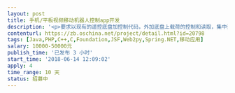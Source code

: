```yaml
---                
layout: post       
title: 手机/平板视频移动机器人控制app开发           
description: '<p>要求以现有的遥控底盘加控制代码，外加底盘上载荷的控制和读取，集中到一个APP里的开发任务。</p><p>具体要求如下：</p><p>电池容量 10AH   </p><p>电源功率 60W   </p><p>额外负载 5kg   </p><p>越障极限 15度坡度爬行   </p><p>底盘布局 履带   </p><p>宽度尺寸 30cm   </p><p>长度尺寸 28cm  </p><p>续航距离 10km  </p><p>双光热像仪 RLIP DUO R</p><p>温湿度采集传感器 USE接口 支持linux  </p><p>APP：安卓；远程图传；遥控；采集信息显示；电量显示；速度控制   </p>'     
contenturl: https://zb.oschina.net/project/detail.html?id=20798      
tags: [Java,PHP,C++,C,Foundation,JSF,Web2py,Spring.NET,移动应用]            
salary: 10000-50000元          
publish_time: '已发布 3 小时'         
start_time: '2018-06-14 12:09:02'           
apply: 4                   
time_range: 10 天              
status: 招募中                  
---                 
```

